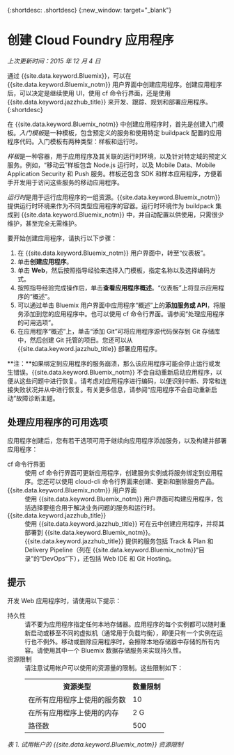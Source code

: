 {:shortdesc: .shortdesc} 
{:new_window: target="_blank"}

# 创建 Cloud Foundry 应用程序
*上次更新时间：2015 年 12 月 4 日*

通过 {{site.data.keyword.Bluemix}}，可以在 {{site.data.keyword.Bluemix_notm}} 用户界面中创建应用程序。创建应用程序后，可以决定是继续使用 UI，使用 cf 命令行界面，还是使用 {{site.data.keyword.jazzhub_title}} 来开发、跟踪、规划和部署应用程序。{:shortdesc}

在 {{site.data.keyword.Bluemix_notm}} 中创建应用程序时，首先是创建入门模板。*入门模板*是一种模板，包含预定义的服务和使用特定 buildpack 配置的应用程序代码。入门模板有两种类型：样板和运行时。

*样板*是一种容器，用于应用程序及其关联的运行时环境，以及针对特定域的预定义服务。例如，“移动云”样板包含 Node.js 运行时，以及 Mobile Data、Mobile Application Security 和 Push 服务。样板还包含 SDK 和样本应用程序，方便着手开发用于访问这些服务的移动应用程序。

*运行时*是用于运行应用程序的一组资源。{{site.data.keyword.Bluemix_notm}} 提供运行时环境来作为不同类型应用程序的容器。运行时环境作为 buildpack 集成到 {{site.data.keyword.Bluemix_notm}} 中，并自动配置以供使用，只需很少维护，甚至完全无需维护。

要开始创建应用程序，请执行以下步骤：
  1. 在 {{site.data.keyword.Bluemix_notm}} 用户界面中，转至“仪表板”。
  2. 单击**创建应用程序**。
  3. 单击 **Web**，然后按照指导经验来选择入门模板，指定名称以及选择编码方式。
  4. 按照指导经验完成操作后，单击**查看应用程序概述**。“仪表板”上将显示应用程序的“概述”。
  5. 可以通过单击 Bluemix 用户界面中应用程序“概述”上的**添加服务或 API**，将服务添加到您的应用程序中。也可以使用 cf 命令行界面。请参阅“处理应用程序的可用选项”。
  6. 在应用程序“概述”上，单击“添加 Git”可将应用程序源代码保存到 Git 存储库中，然后创建 Git 托管的项目。您还可以从 {{site.data.keyword.jazzhub_title}} 部署应用程序。

**注：**如果绑定到应用程序的服务崩溃，那么该应用程序可能会停止运行或发生错误。{{site.data.keyword.Bluemix_notm}} 不会自动重新启动应用程序，以便从这些问题中进行恢复。请考虑对应用程序进行编码，以便识别中断、异常和连接失败状况并从中进行恢复。有关更多信息，请参阅“应用程序不会自动重新启动”故障诊断主题。

## 处理应用程序的可用选项

应用程序创建后，您有若干选项可用于继续向应用程序添加服务，以及构建并部署应用程序：

<dl><dt>cf 命令行界面</dt>
<dd>使用 cf 命令行界面可更新应用程序，创建服务实例或将服务绑定到应用程序。您还可以使用 cloud-cli 命令行界面来创建、更新和删除服务产品。</dd>
<dt>{{site.data.keyword.Bluemix_notm}} 用户界面</dt>
<dd>使用 {{site.data.keyword.Bluemix_notm}} 用户界面可构建应用程序，包括选择要组合用于解决业务问题的服务和运行时。</dd>
<dt>{{site.data.keyword.jazzhub_title}}</dt>
<dd>使用 {{site.data.keyword.jazzhub_title}} 可在云中创建应用程序，并将其部署到 {{site.data.keyword.Bluemix_notm}}。{{site.data.keyword.jazzhub_title}} 提供的服务包括 Track & Plan 和 Delivery Pipeline（列在 {{site.data.keyword.Bluemix_notm}}“目录”的“DevOps”下），还包括 Web IDE 和 Git Hosting。</dd>
</dl>

## 提示

开发 Web 应用程序时，请使用以下提示：

<dl><dt>持久性</dt>
<dd>请不要为应用程序指定任何本地存储器。应用程序的每个实例都可以随时重新启动或移至不同的虚拟机（通常用于负载均衡），即便只有一个实例在运行也不例外。移动或删除应用程序时，会擦除本地存储器中存储的所有内容。请使用其中一个 Bluemix 数据存储服务来实现持久性。</dd>
<dt>资源限制</dt>
<dd>请注意试用帐户可以使用的资源量的限制。这些限制如下：<table style="width:100%">
  <th>资源类型</th>	<th>数量限制</th>
<tr><td>在所有应用程序上使用的服务数</td> <td>10</td>
<tr><td>在所有应用程序上使用的内存</td> <td>	2 G</td>
<tr><td>路径数</td> <td>500</td>
</table>
</dd></dl>

*表 1. 试用帐户的 {{site.data.keyword.Bluemix_notm}} 资源限制*
